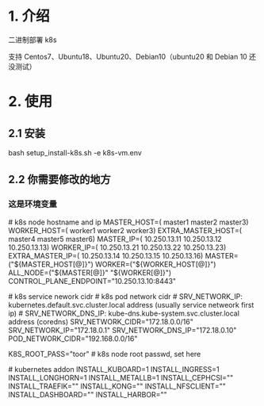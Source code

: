 # 1. 介绍

二进制部署 k8s

支持 Centos7、Ubuntu18、Ubuntu20、Debian10（ubuntu20 和 Debian 10 还没测试）



# 2. 使用

## 2.1 安装

bash setup_install-k8s.sh -e k8s-vm.env

## 2.2 你需要修改的地方

### 这是环境变量

\# k8s node hostname and ip
MASTER_HOST=(
    master1
    master2
    master3)
WORKER_HOST=(
    worker1
    worker2
    worker3)
EXTRA_MASTER_HOST=(
    master4
    master5
    master6)
MASTER_IP=(
    10.250.13.11
    10.250.13.12
    10.250.13.13)
WORKER_IP=(
    10.250.13.21
    10.250.13.22
    10.250.13.23)
EXTRA_MASTER_IP=(
    10.250.13.14
    10.250.13.15
    10.250.13.16)
MASTER=("${MASTER_HOST[@]}")
WORKER=("${WORKER_HOST[@]}")
ALL_NODE=("${MASTER[@]}" "${WORKER[@]}")
CONTROL_PLANE_ENDPOINT="10.250.13.10:8443"

\# k8s service nework cidr
\# k8s pod network cidr
\# SRV_NETWORK_IP: kubernetes.default.svc.cluster.local address (usually service netweork first ip)
\# SRV_NETWORK_DNS_IP: kube-dns.kube-system.svc.cluster.local address (coredns)
SRV_NETWORK_CIDR="172.18.0.0/16"
SRV_NETWORK_IP="172.18.0.1"
SRV_NETWORK_DNS_IP="172.18.0.10"
POD_NETWORK_CIDR="192.168.0.0/16"

K8S_ROOT_PASS="toor"                                            # k8s node root passwd, set here

\# kubernetes addon
INSTALL_KUBOARD=1
INSTALL_INGRESS=1
INSTALL_LONGHORN=1
INSTALL_METALLB=1
INSTALL_CEPHCSI=""
INSTALL_TRAEFIK=""
INSTALL_KONG=""
INSTALL_NFSCLIENT=""
INSTALL_DASHBOARD=""
INSTALL_HARBOR=""

